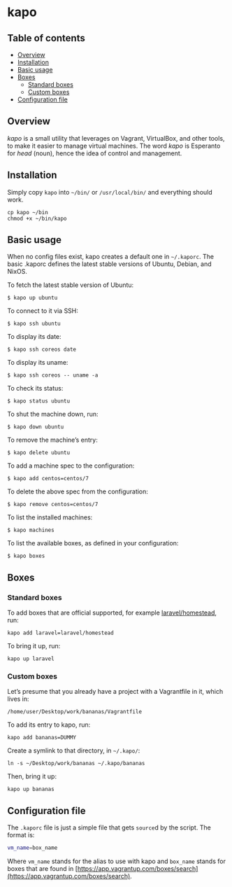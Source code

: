 kapo
====


<a name="toc">Table of contents</a>
--------------------------------

- [Overview](#overview)
- [Installation](#installation)
- [Basic usage](#basicusage)
- [Boxes](#boxes)
  - [Standard boxes](#standardboxes)
  - [Custom boxes](#standardboxes)
- [Configuration file](#Configurationfile)


<a name="overview">Overview</a>
-------------------------------

_kapo_ is a small utility that leverages on Vagrant, VirtualBox, and other tools, to make it easier
to manage virtual machines. The word *kapo* is Esperanto for *head* (noun), hence the idea of
control and management.


<a name="installation">Installation</a>
---------------------------------------

Simply copy `kapo` into `~/bin/` or `/usr/local/bin/` and everything should work.

    cp kapo ~/bin
    chmod +x ~/bin/kapo


<a name="basicusage">Basic usage</a>
------------------------------------

When no config files exist, kapo creates a default one in `~/.kaporc`. The basic .kaporc defines the
latest stable versions of Ubuntu, Debian, and NixOS.

To fetch the latest stable version of Ubuntu:

    $ kapo up ubuntu

To connect to it via SSH:

    $ kapo ssh ubuntu

To display its date:

    $ kapo ssh coreos date

To display its uname:

    $ kapo ssh coreos -- uname -a

To check its status:

    $ kapo status ubuntu

To shut the machine down, run:

    $ kapo down ubuntu

To remove the machine’s entry:

    $ kapo delete ubuntu

To add a machine spec to the configuration:

    $ kapo add centos=centos/7

To delete the above spec from the configuration:

    $ kapo remove centos=centos/7

To list the installed machines:

    $ kapo machines

To list the available boxes, as defined in your configuration:

    $ kapo boxes


<a name="boxes">Boxes</a>
-------------------------

### <a name="standardboxes">Standard boxes</a>

To add boxes that are official supported, for example [laravel/homestead](https://app.vagrantup.com/laravel/boxes/homestead), run:

    kapo add laravel=laravel/homestead

To bring it up, run:

    kapo up laravel


### <a name="customboxes">Custom boxes</a>

Let’s presume that you already have a project with a Vagrantfile in it, which lives in:

    /home/user/Desktop/work/bananas/Vagrantfile

To add its entry to kapo, run:

    kapo add bananas=DUMMY

Create a symlink to that directory, in `~/.kapo/`:

    ln -s ~/Desktop/work/bananas ~/.kapo/bananas

Then, bring it up:

    kapo up bananas


<a name="configurationfile">Configuration file</a>
--------------------------------------------------

The `.kaporc` file is just a simple file that gets `source`d by the
script. The format is:

```bash
vm_name=box_name
```

Where `vm_name` stands for the alias to use with kapo and `box_name` stands for boxes that are found
in [https://app.vagrantup.com/boxes/search](https://app.vagrantup.com/boxes/search).
